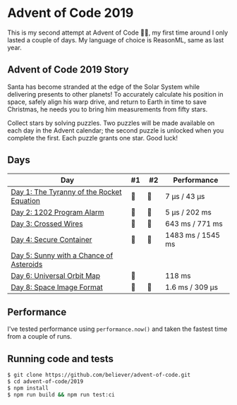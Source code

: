 # Advent of Code 2019

This is my second attempt at Advent of Code 🎅🏻, my first time around I only lasted
a couple of days. My language of choice is ReasonML, same as last year.

## Advent of Code 2019 Story

Santa has become stranded at the edge of the Solar System while delivering presents to other planets! To accurately calculate his position in space, safely align his warp drive, and return to Earth in time to save Christmas, he needs you to bring him measurements from fifty stars.

Collect stars by solving puzzles. Two puzzles will be made available on each day in the Advent calendar; the second puzzle is unlocked when you complete the first. Each puzzle grants one star. Good luck!

## Days

| Day                                                                                                                                                   | #1  |  #2 | Performance       |
| ----------------------------------------------------------------------------------------------------------------------------------------------------- | --- | --- | ----------------- |
| [Day 1: The Tyranny of the Rocket Equation](https://github.com/believer/advent-of-code/tree/master/2019/src/day-1-the-tyranny-of-the-rocket-equation) | 🌟  | 🌟  | 7 µs / 43 µs      |
| [Day 2: 1202 Program Alarm](https://github.com/believer/advent-of-code/tree/master/2019/src/day-2-1202-program-alarm)                                 | 🌟  | 🌟  | 5 µs / 202 ms     |
| [Day 3: Crossed Wires](https://github.com/believer/advent-of-code/tree/master/2019/src/day-3-crossed-wires)                                           | 🌟  | 🌟  | 643 ms / 771 ms   |
| [Day 4: Secure Container](https://github.com/believer/advent-of-code/tree/master/2019/src/day-4-secure-container)                                     | 🌟  | 🌟  | 1483 ms / 1545 ms |
| [Day 5: Sunny with a Chance of Asteroids](https://github.com/believer/advent-of-code/tree/master/2019/src/day-5-sunny-with-a-chance-of-asteroids)     |     |     |                   |
| [Day 6: Universal Orbit Map](https://github.com/believer/advent-of-code/tree/master/2019/src/day-6-universal-orbit-map)                               | 🌟  |     | 118 ms            |
| [Day 8: Space Image Format](https://github.com/believer/advent-of-code/tree/master/2019/src/day-8-space-image-format)                                 | 🌟  | 🌟  | 1.6 ms / 309 µs   |

## Performance

I've tested performance using `performance.now()` and taken the fastest time
from a couple of runs.

## Running code and tests

```bash
$ git clone https://github.com/believer/advent-of-code.git
$ cd advent-of-code/2019
$ npm install
$ npm run build && npm run test:ci
```
